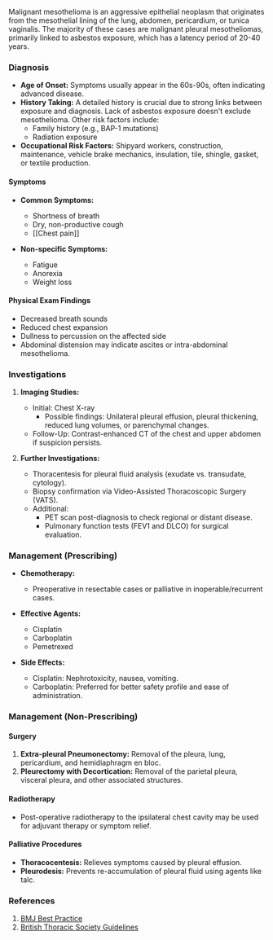 Malignant mesothelioma is an aggressive epithelial neoplasm that originates from the mesothelial lining of the lung, abdomen, pericardium, or tunica vaginalis. The majority of these cases are malignant pleural mesotheliomas, primarily linked to asbestos exposure, which has a latency period of 20-40 years.

### Diagnosis

- **Age of Onset:** Symptoms usually appear in the 60s-90s, often indicating advanced disease.
- **History Taking:** A detailed history is crucial due to strong links between exposure and diagnosis. Lack of asbestos exposure doesn't exclude mesothelioma. Other risk factors include:
  - Family history (e.g., BAP-1 mutations)
  - Radiation exposure
- **Occupational Risk Factors:** Shipyard workers, construction, maintenance, vehicle brake mechanics, insulation, tile, shingle, gasket, or textile production.

#### Symptoms
- **Common Symptoms:**
  - Shortness of breath
  - Dry, non-productive cough
  - [[Chest pain]]

- **Non-specific Symptoms:**
  - Fatigue
  - Anorexia
  - Weight loss

#### Physical Exam Findings
- Decreased breath sounds
- Reduced chest expansion
- Dullness to percussion on the affected side
- Abdominal distension may indicate ascites or intra-abdominal mesothelioma.

### Investigations

1. **Imaging Studies:**
   - Initial: Chest X-ray
     - Possible findings: Unilateral pleural effusion, pleural thickening, reduced lung volumes, or parenchymal changes.
   - Follow-Up: Contrast-enhanced CT of the chest and upper abdomen if suspicion persists.

2. **Further Investigations:**
   - Thoracentesis for pleural fluid analysis (exudate vs. transudate, cytology).
   - Biopsy confirmation via Video-Assisted Thoracoscopic Surgery (VATS).
   - Additional: 
     - PET scan post-diagnosis to check regional or distant disease.
     - Pulmonary function tests (FEV1 and DLCO) for surgical evaluation.

### Management (Prescribing)

- **Chemotherapy:**
  - Preoperative in resectable cases or palliative in inoperable/recurrent cases.
- **Effective Agents:**
  - Cisplatin
  - Carboplatin
  - Pemetrexed

- **Side Effects:**
  - Cisplatin: Nephrotoxicity, nausea, vomiting.
  - Carboplatin: Preferred for better safety profile and ease of administration.

### Management (Non-Prescribing)

#### Surgery
1. **Extra-pleural Pneumonectomy:** Removal of the pleura, lung, pericardium, and hemidiaphragm en bloc.
2. **Pleurectomy with Decortication:** Removal of the parietal pleura, visceral pleura, and other associated structures.

#### Radiotherapy
- Post-operative radiotherapy to the ipsilateral chest cavity may be used for adjuvant therapy or symptom relief.

#### Palliative Procedures
- **Thoracocentesis:** Relieves symptoms caused by pleural effusion.
- **Pleurodesis:** Prevents re-accumulation of pleural fluid using agents like talc.

### References
1. [BMJ Best Practice](https://bestpractice.bmj.com/topics/en-gb/1184)
2. [British Thoracic Society Guidelines](https://www.brit-thoracic.org.uk/quality-improvement/guidelines/mesothelioma/)